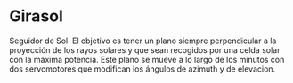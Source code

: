 # Girasol
Seguidor de Sol. El objetivo es tener un plano siempre perpendicular a la proyección de los rayos solares y que sean recogidos por una celda solar con la máxima potencia. Este plano se mueve a lo largo de los minutos con dos servomotores que modifican los ángulos de azimuth y de elevacion.
